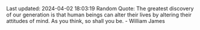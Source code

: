 Last updated: 2024-04-02 18:03:19
Random Quote: The greatest discovery of our generation is that human beings can alter their lives by altering their attitudes of mind. As you think, so shall you be. - William James
